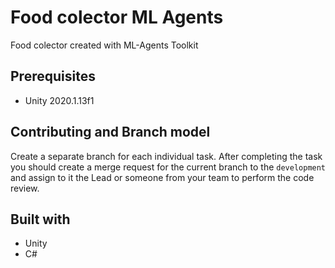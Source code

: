 # Food colector ML Agents

Food colector created with ML-Agents Toolkit

## Prerequisites

* Unity 2020.1.13f1

## Contributing and Branch model

Create a separate branch for each individual task. After completing the task you should create a merge request for the current branch to the `development` and assign to it the Lead or someone from your team to perform the code review.

## Built with

* Unity
* C#
